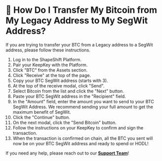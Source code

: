 # 📨 How Do I Transfer My Bitcoin from My Legacy Address to My SegWit Address?

If you are trying to transfer your BTC from a Legacy address to a SegWit address, please follow these instructions.

1. Log in to the ShapeShift Platform.
2. Pair your KeepKey with the Platform.
3. Click "BTC" from the Assets section.
4. Click "Receive" at the top of the page.
5. Copy your BTC SegWit address (starts with 3).
6. At the top of the receive modal, click "Send".
7. Select Bitcoin from the list and click the "Next" button.
8. Paste your BTC SegWit address in the "Recipient" field.
9. In the "Amount" field, enter the amount you want to send to your BTC SegWit Address. We recommend sending your full amount to get the maximum benefit of SegWit.
10. Click the "Continue" button.
11. On the next modal, click the "Send Bitcoin" button.
12. Follow the instructions on your KeepKey to confirm and sign the transaction.
13. When the transaction is confirmed on chain, all the BTC you sent will now be on your BTC SegWit address and ready to spend or HODL!

If you need any help, please reach out to our [**Support Team**](https://shapeshift.zendesk.com/hc/en-us/requests/new)!
